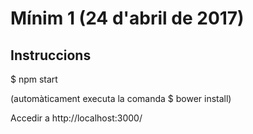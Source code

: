 # Mínim 1 (24 d'abril de 2017)

## Instruccions

$ npm start

(automàticament executa la comanda $ bower install)

Accedir a http://localhost:3000/